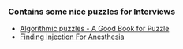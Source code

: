 ### Contains some nice puzzles for Interviews

* [Algorithmic puzzles - A Good Book for Puzzle](https://doc.lagout.org/science/0_Computer%20Science/2_Algorithms/Algorithmic%20Puzzles%20%5BLevitin%20%26%20Levitin%202011-10-14%5D.pdf)
* [Finding Injection For Anesthesia](https://www.geeksforgeeks.org/puzzle-5-finding-the-injection-for-anesthesia/)
